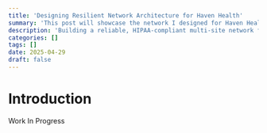 ```yaml
---
title: 'Designing Resilient Network Architecture for Haven Health'
summary: 'This post will showcase the network I designed for Haven Health, a fictitious healthcare provider, with a focus on security, scalability, and HIPAA compliance.'
description: 'Building a reliable, HIPAA-compliant multi-site network for Haven Health, focusing on scalability, VPNs, network segmentation, and disaster recovery.'
categories: []
tags: []
date: 2025-04-29
draft: false
---
```


# Introduction

Work In Progress
